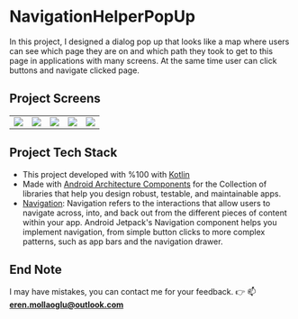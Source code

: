 # NavigationHelperPopUp
In this project, I designed a dialog pop up that looks like a map where users can see which page they are on and which path they took to get to this page in applications with many screens. At the same time user can click buttons and navigate clicked page.


 ## Project Screens
 <table align="center">
    <td><img src="https://github.com/user-attachments/assets/381f9281-39ad-4ade-97f3-faa00931524f"></td>
    <td><img src="https://github.com/user-attachments/assets/0593a577-d70d-424b-8911-9049414c63fb"></td>
    <td><img src="https://github.com/user-attachments/assets/bba63e3e-1bf2-4109-8039-a36abd8305e2"></td>
    <td><img src="https://github.com/user-attachments/assets/c8402fe1-4ab1-42cf-b7d6-1abc6942dd8d"></td>
    <td><img src="https://github.com/user-attachments/assets/d8653df3-090a-45e6-8809-091cc423fe64"></td>
 </table>

 
## Project Tech Stack
<ul>
 <li>This project developed with %100 with <a href="https://developer.android.com/kotlin?hl=tr">Kotlin</a></li>
 <li>Made with <a href="https://developer.android.com/topic/architecture?hl=tr">Android Architecture Components</a> for the Collection of libraries that help you design robust, testable, and maintainable apps.</li>
  <li><a href="https://developer.android.com/guide/navigation">Navigation</a>: Navigation refers to the interactions that allow users to navigate across, into, and back out from the different pieces of content within your app. Android Jetpack's Navigation component helps you implement navigation, from simple button clicks to more complex patterns, such as app bars and the navigation drawer.</li>
</ul>

## End Note
I may have mistakes, you can contact me for your feedback. 👉 📫 **eren.mollaoglu@outlook.com**<br>
